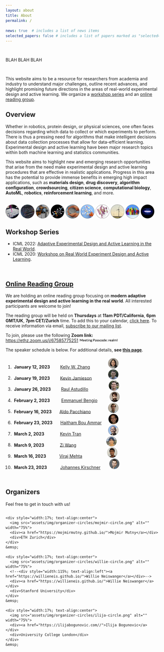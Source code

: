 ```yaml
---
layout: about
title: About
permalink: /

news: true  # includes a list of news items
selected_papers: false # includes a list of papers marked as "selected={true}"
---
```


<br/>

BLAH BLAH BLAH

<br/>


This website aims to be a resource for researchers from academia and industry to
understand major challenges, outline recent advances, and highlight promising future
directions in the areas of real-world experimental design and active learning. We
organize a [workshop series](#workshopseries) and an [online reading
group](#readinggroup).

## Overview

Whether in robotics, protein design, or physical sciences, one often faces decisions
regarding which data to collect or which experiments to perform. There is thus a
pressing need for algorithms that make intelligent decisions about data collection
processes that allow for data-efficient learning. Experimental design and active
learning have been major research topics within both machine learning and statistics
communities.

This website aims to highlight new and emerging research opportunities that arise from
the need make experimental design and active learning procedures that are effective in
realistic applications.  Progress in this area has the potential to provide immense
benefits in emerging high impact applications, such as **materials design**, **drug
discovery**, **algorithm configuration**, **crowdsourcing**, **citizen science**,
**computational biology**, **AutoML**, **robotics**, **reinforcement learning**, and
more.
<div style="margin-bottom: 8mm"></div>
<img src="assets/img/application-circles/pipette.png" alt="" width="9%">
<img src="assets/img/application-circles/code.png" alt="" width="9%">
<img src="assets/img/application-circles/robot.png" alt="" width="9%">
<img src="assets/img/application-circles/molecule.png" alt="" width="9%">
<img src="assets/img/application-circles/material.png" alt="" width="9%">
<img src="assets/img/application-circles/drug.png" alt="" width="9%">
<img src="assets/img/application-circles/protein.png" alt="" width="9%">
<img src="assets/img/application-circles/wind.png" alt="" width="9%">
<img src="assets/img/application-circles/crowd.png" alt="" width="9%">
<img src="assets/img/application-circles/plasma.png" alt="" width="9%">
<!--<img src="assets/img/application-circles/molecule_bare.png" alt="" width="8%"> &nbsp;-->
<a name="workshopseries"></a> <!--due to formatting issues, put link to section here-->

<br/>

## Workshop Series
- ICML 2022: [Adaptive Experimental Design and Active Learning in the Real
  World](https://realworldml.github.io/icml2022/).
- ICML 2020: [Workshop on Real World Experiment Design and Active
  Learning](https://realworldml.github.io/icml2020/).
<a name="readinggroup"></a> <!--due to formatting issues, put link to section here-->

<br/>

## [Online Reading Group](readinggroup)

<p style="margin-bottom: 3mm">We are holding an online reading group focusing on <strong>modern adaptive experimental design and active learning in the real world</strong>.  All interested participants are welcome to join!</p>
<p style="margin-bottom: 3mm">The reading group will be held on <strong>Thursdays</strong> at <strong>11am PDT/California</strong>, <strong>6pm GMT/UK</strong>, <strong>7pm CET/Zurich</strong> time. To add this to your calendar, <a href="https://calendar.google.com/calendar/u/0?cid=Mzg1OTc3M2I0MmJjNDIyNGQxZjE2MDA0ZWQ3OGUzNzlhOGViNzdlM2JiMmQ1NmFlYmZkZTU5M2RkOTVhYTEwN0Bncm91cC5jYWxlbmRhci5nb29nbGUuY29t">click here</a>. To receive information via email, <a href="https://forms.gle/Ex1ut4YfL8E3qt7W6">subscribe to our mailing list</a>.</p>
<p style="margin-bottom: 3mm">To join, please use the following <strong>Zoom link:</strong> <a href="https://ethz.zoom.us/j/67585775251">https://ethz.zoom.us/j/67585775251</a> <img src="assets/img/zoompass.png" alt="" width="25%"></p>
<p style="margin-bottom: 5mm">The speaker schedule is below. For additional details, <strong>see <a href="readinggroup">this page</a></strong>.</p>

1. &nbsp;**January 12, 2023** &emsp;&nbsp;&nbsp;&nbsp; [Kelly W. Zhang](https://kellywzhang.github.io/)
    &emsp;&emsp;&emsp;&emsp;<img src="assets/img/speaker-circles/kelly.png" alt="" width="7%">
2. &nbsp;**January 19, 2023** &emsp;&nbsp;&nbsp;&nbsp; [Kevin Jamieson](https://homes.cs.washington.edu/~jamieson/)
    &emsp;&emsp;&emsp;&nbsp;&nbsp;<img src="assets/img/speaker-circles/kevin_j.png" alt="" width="7%">
3. &nbsp;**January 26, 2023** &emsp;&nbsp;&nbsp;&nbsp; [Raul Astudillo](https://raulastudillo.netlify.app/)
    &emsp;&emsp;&emsp;&emsp;&nbsp;&nbsp;<img src="assets/img/speaker-circles/raul.png" alt="" width="7%">
4. &nbsp;**February 2, 2023** &emsp;&nbsp;&nbsp;&nbsp;&nbsp; [Emmanuel Bengio](https://folinoid.com/)
    &emsp;&emsp;&nbsp;&nbsp;<img src="assets/img/speaker-circles/emmanuel.png" alt="" width="7%">
5. &nbsp;**February 16, 2023** &emsp;&nbsp; [Aldo Pacchiano](https://www.aldopacchiano.ai/)
    &emsp;&emsp;&emsp;&ensp;&nbsp;<img src="/assets/img/speaker-circles/aldo.png" alt="" width="7%">
6. &nbsp;**February 23, 2023** &emsp;&nbsp; [Haitham Bou Ammar](http://bouammar.com/)
    &emsp;&nbsp;<img src="assets/img/speaker-circles/haitham.png" alt="" width="7%">
7. &nbsp;**March 2, 2023** &emsp;&emsp;&nbsp;&nbsp;&nbsp;&nbsp; [Kevin Tran](https://ktran9891.github.io/)
    &emsp;&emsp;&emsp;&emsp;&emsp;&ensp;&nbsp;&nbsp;<img src="assets/img/speaker-circles/kevin_t.png" alt="" width="7%">
8. &nbsp;**March 9, 2023** &emsp;&emsp;&nbsp;&nbsp;&nbsp;&nbsp; [Zi Wang](https://ziw.mit.edu/)
    &emsp;&emsp;&emsp;&emsp;&emsp;&emsp;&ensp;&nbsp;<img src="assets/img/speaker-circles/zi.png" alt="" width="7%">
9. &nbsp;**March 16, 2023** &emsp;&emsp;&nbsp;&nbsp; [Viraj Mehta](https://virajm.com/)
    &emsp;&emsp;&emsp;&emsp;&emsp;&nbsp;&nbsp;<img src="assets/img/speaker-circles/viraj.png" alt="" width="7%">
10. &nbsp;**March 23, 2023** &emsp;&emsp;&nbsp;&nbsp; [Johannes Kirschner](https://johannes-kirschner.de/)
    &emsp;&ensp;&nbsp;<img src="assets/img/speaker-circles/johannes.png" alt="" width="7%">


<br/>
<h2 style="margin-bottom: 5mm;">Organizers</h2>

Feel free to get in touch with us!

<div class="flex-container" style="display:flex;">

    <div style="width:17%; text-align:center">
      <img src="assets/img/organizer-circles/mojmir-circle.png" alt="" width="75%">
      <div><a href="https://mojmirmutny.github.io/">Mojmir Mutny</a></div>
      <div>ETH Zurich</div>
    </div>
    &emsp;

    <div style="width:17%; text-align:center">
      <img src="assets/img/organizer-circles/willie-circle.png" alt="" width="75%">
      <!--<div style="width:115%; text-align:left"><a href="https://willieneis.github.io/">Willie Neiswanger</a></div>-->
      <div><a href="https://willieneis.github.io/">Willie Neiswanger</a></div>
      <div>Stanford University</div>
    </div>
    &emsp;

    <div style="width:17%; text-align:center">
      <img src="assets/img/organizer-circles/ilija-circle.png" alt="" width="75%">
      <div><a href="https://ilijabogunovic.com//">Ilija Bogunovic</a></div>
      <div>University College London</div>
    </div>
    &emsp;

</div>
